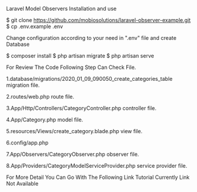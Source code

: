 Laravel Model Observers
Installation and use

$ git clone https://github.com/mobiosolutions/laravel-observer-example.git
$ cp .env.example .env

Change configuration according to your need in ".env" file and create Database

$ composer install
$ php artisan migrate
$ php artisan serve

For Review The Code Following Step Can Check File.

1.database/migrations/2020_01_09_090050_create_categories_table migration file.

2.routes/web.php route file.

3.App/Http/Controllers/CategoryController.php controller file.

4.App/Category.php model file.

5.resources/Views/create_category.blade.php view file.

6.config/app.php

7.App/Observers/CategoryObserver.php observer file.

8.App/Providers/CategoryModelServiceProvider.php service provider file.

For More Detail You Can Go With The Following Link Tutorial
Currently Link Not Available
